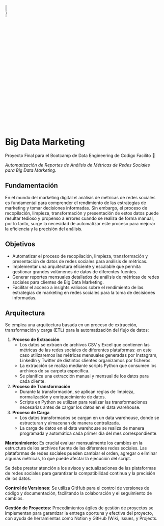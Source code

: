 <img width="10%" alt="Cody" src="https://codigofacilito.com/assets/codys/programando-circle-83a5c0c48b92a40090f4d46f1b28b026630dd9ee8e51769cf223e53ca3eb32cb.png" />

# Big Data Marketing
Proyecto Final para el Bootcamp de Data Engineering de Codigo Facilito 🐊

<i>Automatización de Reportes de Análisis de Métricas de Redes Sociales para Big Data Marketing.</i>

## Fundamentación

En el mundo del marketing digital el análisis de métricas de redes sociales es fundamental para comprender el rendimiento de las estrategias de marketing y tomar decisiones informadas. Sin embargo, el proceso de recopilación, limpieza, transformación y presentación de estos datos puede resultar tedioso y propenso a errores cuando se realiza de forma manual, por lo tanto, surge la necesidad de automatizar este proceso para mejorar la eficiencia y la precisión del análisis.

## **Objetivos**

- Automatizar el proceso de recopilación, limpieza, transformación y presentación de datos de redes sociales para análisis de métricas.
- Implementar una arquitectura eficiente y escalable que permita gestionar grandes volúmenes de datos de diferentes fuentes.
- Generar reportes mensuales detallados de análisis de métricas de redes sociales para clientes de Big Data Marketing.
- Facilitar el acceso a insights valiosos sobre el rendimiento de las estrategias de marketing en redes sociales para la toma de decisiones informadas.

## **Arquitectura**

Se emplea una arquitectura basada en un proceso de extracción, transformación y carga (ETL) para la automatización del flujo de datos:

1. **Proceso de Extracción**
    - Los datos se extraen de archivos CSV y Excel que contienen las métricas de las redes sociales de diferentes plataformas: en este caso utilizaremos las métricas mensuales generadas por Instagram, LinkedIn y Twitter de distintos clientes organizamos por ficheros.
    - La extracción se realiza mediante scripts Python que consumen los archivos de su carpeta específica.
    - Se planifica una extracción manual y mensual de los datos para cada cliente.
2. **Proceso de Transformación**
    - Durante la transformación, se aplican reglas de limpieza, normalización y enriquecimiento de datos.
    - Scripts en Python se utilizan para realizar las transformaciones necesarias antes de cargar los datos en el data warehouse.
3. **Proceso de Carga**
    - Los datos transformados se cargan en un data warehouse, donde se estructuran y almacenan de manera centralizada.
    - La carga de datos en el data warehouse se realiza de manera programada y automática cada primer día del mes correspondiente.

**Mantenimiento:** Es crucial evaluar mensualmente los cambios en la estructura de los archivos fuente de las diferentes redes sociales. Las plataformas de redes sociales pueden cambiar el orden, agregar o eliminar algunas métricas, lo que puede afectar la ejecución del script.

Se debe prestar atención a los avisos y actualizaciones de las plataformas de redes sociales para garantizar la compatibilidad continua y la precisión de los datos.

**Control de Versiones:** Se utiliza GitHub para el control de versiones de código y documentación, facilitando la colaboración y el seguimiento de cambios.

**Gestión de Proyectos:** Procedimientos ágiles de gestión de proyectos se implementan para garantizar la entrega oportuna y efectiva del proyecto, con ayuda de herramientas como Notion y GitHub (Wiki, Issues, y Projects.
